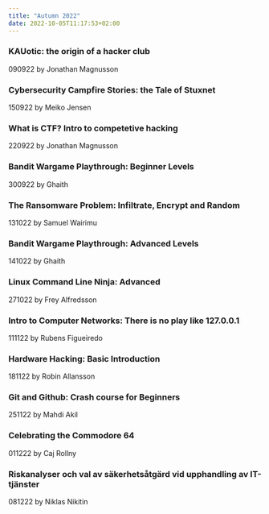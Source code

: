 ```yaml
---
title: "Autumn 2022"
date: 2022-10-05T11:17:53+02:00
---
```


### KAUotic: the origin of a hacker club
090922 by Jonathan Magnusson

### Cybersecurity Campfire Stories: the Tale of Stuxnet
150922 by Meiko Jensen

### What is CTF? Intro to competetive hacking
220922 by Jonathan Magnusson

### Bandit Wargame Playthrough: Beginner Levels
300922 by Ghaith

### The Ransomware Problem: Infiltrate, Encrypt and Random
131022 by Samuel Wairimu

### Bandit Wargame Playthrough: Advanced Levels
141022 by Ghaith

### Linux Command Line Ninja: Advanced
271022 by Frey Alfredsson

### Intro to Computer Networks: There is no play like 127.0.0.1
111122 by Rubens Figueiredo

### Hardware Hacking: Basic Introduction
181122 by Robin Allansson

### Git and Github: Crash course for Beginners
251122 by Mahdi Akil

### Celebrating the Commodore 64
011222 by Caj Rollny

### Riskanalyser och val av säkerhetsåtgärd vid upphandling av IT-tjänster
081222 by Niklas Nikitin








